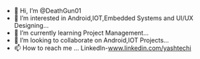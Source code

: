 - 👋 Hi, I’m @DeathGun01
- 👀 I’m interested in Android,IOT,Embedded Systems and UI/UX Designing...
- 🌱 I’m currently learning Project Management...
- 💞️ I’m looking to collaborate on Android,IOT Projects...
- 📫 How to reach me ...
LinkedIn-www.linkedin.com/yashtechi

<!---
DeathGun01/DeathGun01 is a ✨ special ✨ repository because its `README.md` (this file) appears on your GitHub profile.
You can click the Preview link to take a look at your changes.
--->

